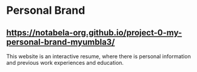 # Personal Brand
## https://notabela-org.github.io/project-0-my-personal-brand-myumbla3/
This website is an interactive resume, where there is personal information and previous work experiences and education.
